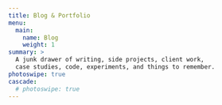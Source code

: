 ```yaml
---
title: Blog & Portfolio
menu:
  main:
    name: Blog
    weight: 1
summary: >
  A junk drawer of writing, side projects, client work,
  case studies, code, experiments, and things to remember.
photoswipe: true
cascade:
  # photoswipe: true
---
```

